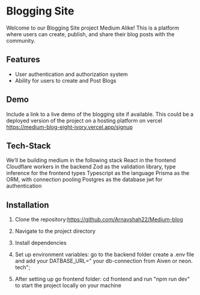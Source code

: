 # Blogging Site

Welcome to our Blogging Site project Medium Alike! This is a platform where users can create, publish, and share their blog posts with the community.

## Features

- User authentication and authorization system
- Ability for users to create and Post Blogs

## Demo

Include a link to a live demo of the blogging site if available. This could be a deployed version of the project on a hosting platform on vercel
https://medium-blog-eight-ivory.vercel.app/signup

## Tech-Stack
We’ll be building medium in the following stack
React in the frontend
Cloudflare workers in the backend
Zod as the validation library, type inference for the frontend types
Typescript as the language
Prisma as the ORM, with connection pooling
Postgres as the database
jwt for authentication
 

## Installation

1. Clone the repository:https://github.com/Arnavshah22/Medium-blog
  
2. Navigate to the project directory

3. Install dependencies

4. Set up environment variables:
  go to the backend folder create a .env file and add your DATBASE_URL=" your db-connection from Aiven or neon. tech";
   
5. After setting up go frontend folder:
  cd frontend and run "npm run dev" to start the project locally on your machine 


 


